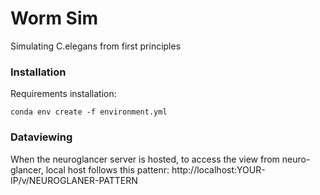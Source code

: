 
# Worm Sim
Simulating C.elegans from first principles


### Installation
Requirements installation:
```
conda env create -f environment.yml
```


### Dataviewing
When the neuroglancer server is hosted, to access the view from neuro-glancer, local host follows this pattenr:
http://localhost:YOUR-IP/v/NEUROGLANER-PATTERN